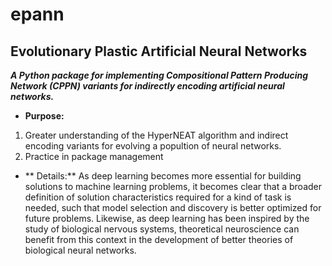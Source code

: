 # epann
## Evolutionary Plastic Artificial Neural Networks

***A Python package for implementing Compositional Pattern Producing Network (CPPN) variants for indirectly encoding artificial neural networks.***

- **Purpose:**
1. Greater understanding of the HyperNEAT algorithm and indirect encoding variants for evolving a popultion of neural networks.
2. Practice in package management 

- ** Details:**
As deep learning becomes more essential for building solutions to machine learning problems, it becomes clear that a broader definition of solution characteristics required for a kind of task is needed, such that model selection and discovery is better optimized for future problems. Likewise, as deep learning has been inspired by the study of biological nervous systems, theoretical neuroscience can benefit from this context in the development of better theories of biological neural networks. 





